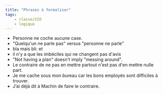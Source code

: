 ```yaml
---
title: "Phrases à formaliser"
tags:
    - classe/SIO
    - logique
---
```


- Personne ne coche aucune case.
- "Quelqu'un ne parle pas" versus "personne ne parle"
- bla mais bli: et
- il n'y a que les imbéciles qui ne changent pas d'avis
- "Not having a plan" doesn't imply "messing around".
- Le contraire de ne pas en mettre partout n'est pas
  d'en mettre nulle part.
- Je me cache sous mon bureau car les bons employés sont difficiles à trouver.
- J’ai déjà dit à Machin de faire le contraire.
